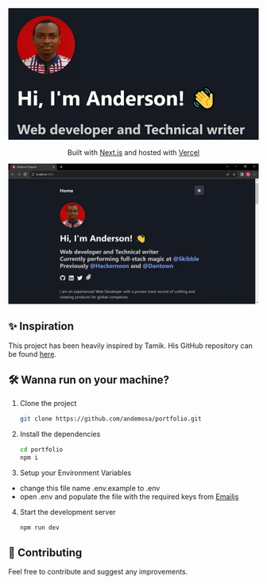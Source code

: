 <div align="center">
  <img alt="Logo" src="./public/images/og-image-640.webp" width="640" />
</div>
<p align="center">
   Built with <a href="https://www.nextjs.org/" target="_blank">Next.js</a> and hosted with <a href="https://www.vercel.com/" target="_blank">Vercel</a>
</p>

![demo](./public/images/site-preview.webp)

## ✨ Inspiration

This project has been heavily inspired by Tamik. His GitHub repository can be found [here]('https://github.com/ironsoul0/ironsoul.ninja').

## 🛠 Wanna run on your machine?

1. Clone the project

   ```sh
   git clone https://github.com/andemosa/portfolio.git
   ```

2. Install the dependencies

   ```sh
   cd portfolio
   npm i
   ```

3. Setup your Environment Variables

- change this file name .env.example to .env
- open .env and populate the file with the required keys from [Emailjs](https://www.emailjs.com/)

4. Start the development server

   ```sh
   npm run dev
   ```

## 🚁 Contributing

Feel free to contribute and suggest any improvements.
